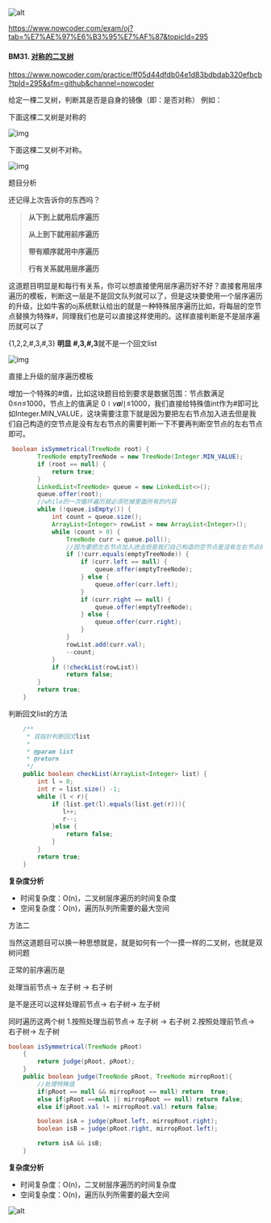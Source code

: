 ![alt](https://uploadfiles.nowcoder.com/bm/top101-head.jpg)

https://www.nowcoder.com/exam/oj?tab=%E7%AE%97%E6%B3%95%E7%AF%87&topicId=295

#### BM31. [对称的二叉树](https://www.nowcoder.com/practice/ff05d44dfdb04e1d83bdbdab320efbcb?tpId=295&sfm=github&channel=nowcoder)

https://www.nowcoder.com/practice/ff05d44dfdb04e1d83bdbdab320efbcb?tpId=295&sfm=github&channel=nowcoder


给定一棵二叉树，判断其是否是自身的镜像（即：是否对称）
例如：               

下面这棵二叉树是对称的

![img](https://uploadfiles.nowcoder.com/images/20210926/382300087_1632642756706/A22A794C036C06431E632F9D5E2E298F)

下面这棵二叉树不对称。

![img](https://uploadfiles.nowcoder.com/images/20210926/382300087_1632642770481/3304ABDD147D8E140B2CEF3201BD8372)

题目分析

还记得上次告诉你的东西吗？

> **从下到上就用后序遍历**
>
> **从上到下就用前序遍历**
>
> **带有顺序就用中序遍历**
>
> **行有关系就用层序遍历**

这道题目明显是和每行有关系，你可以想直接使用层序遍历好不好？直接套用层序遍历的模板，判断这一层是不是回文队列就可以了，但是这块要使用一个层序遍历的升级，比如牛客的oj系统默认给出的就是一种特殊层序遍历比如，将每层的空节点替换为特殊#，同理我们也是可以直接这样使用的。这样直接判断是不是层序遍历就可以了

{1,2,2,#,3,#,3}       **明显 #,3,#,3**就不是一个回文list

![img](https://uploadfiles.nowcoder.com/images/20210926/382300087_1632642770481/3304ABDD147D8E140B2CEF3201BD8372)

直接上升级的层序遍历模板

增加一个特殊的#值，比如这块题目给到要求是数据范围：节点数满足 0≤*n*≤1000，节点上的值满足 0∣*v**a**l*∣≤1000，我们直接给特殊值int作为#即可比如Integer.MIN_VALUE，这块需要注意下就是因为要把左右节点加入进去但是我们自己构造的空节点是没有左右节点的需要判断一下不要再判断空节点的左右节点即可。

```java
 boolean isSymmetrical(TreeNode root) {
        TreeNode emptyTreeNode = new TreeNode(Integer.MIN_VALUE);
        if (root == null) {
            return true;
        }
        LinkedList<TreeNode> queue = new LinkedList<>();
        queue.offer(root);
        //while的一次循环遍历就必须吃掉里面所有的内容
        while (!queue.isEmpty()) {
            int count = queue.size();
            ArrayList<Integer> rowList = new ArrayList<Integer>();
            while (count > 0) {
                TreeNode curr = queue.poll();
                //因为要把左右节点加入进去但是我们自己构造的空节点是没有左右节点的需要判断一下不要再判断空节点的左右节点即可
                if (!curr.equals(emptyTreeNode)) {
                    if (curr.left == null) {
                        queue.offer(emptyTreeNode);
                    } else {
                        queue.offer(curr.left);
                    }
                    if (curr.right == null) {
                        queue.offer(emptyTreeNode);
                    } else {
                        queue.offer(curr.right);
                    }
                }
                rowList.add(curr.val);
                --count;
            }
            if (!checkList(rowList))
                return false;
        }
        return true;
    }


```

判断回文list的方法

```java
    /**
     * 双指针判断回文list
     *
     * @param list
     * @return
     */
    public boolean checkList(ArrayList<Integer> list) {
        int l = 0;
        int r = list.size() -1;
        while (l < r){
            if (list.get(l).equals(list.get(r))){
               l++;
               r--;
            }else {
                return false;
            }
        }
        return true;
    }
```


**复杂度分析**
- 时间复杂度：O(n)，二叉树层序遍历的时间复杂度
- 空间复杂度：O(n)，遍历队列所需要的最大空间


方法二

当然这道题目可以换一种思想就是，就是如何有一个一摸一样的二叉树，也就是双树问题

正常的前序遍历是  

处理当前节点-> 左子树 -> 右子树

是不是还可以这样处理前节点-> 右子树-> 左子树

同时遍历这两个树 1.按照处理当前节点-> 左子树 -> 右子树 2.按照处理前节点-> 右子树-> 左子树

```java
boolean isSymmetrical(TreeNode pRoot)
    {
        return judge(pRoot, pRoot);
    }
    public boolean judge(TreeNode pRoot, TreeNode mirropRoot){
        //处理特殊值
        if(pRoot == null && mirropRoot == null) return  true;
        else if(pRoot ==null || mirropRoot == null) return false;
        else if(pRoot.val != mirropRoot.val) return false;

        boolean isA = judge(pRoot.left, mirropRoot.right);
        boolean isB = judge(pRoot.right, mirropRoot.left);

        return isA && isB;
    }

```

**复杂度分析**
- 时间复杂度：O(n)，二叉树层序遍历的时间复杂度
- 空间复杂度：O(n)，遍历队列所需要的最大空间

![alt](https://uploadfiles.nowcoder.com/bm/top101-tail.jpg)